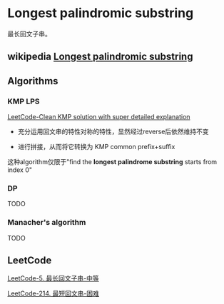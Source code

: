 # Longest palindromic substring

最长回文子串。

## wikipedia [Longest palindromic substring](https://en.wikipedia.org/wiki/Longest_palindromic_substring)



## Algorithms

### KMP LPS

[LeetCode-Clean KMP solution with super detailed explanation](https://leetcode.com/problems/shortest-palindrome/discuss/60113/clean-kmp-solution-with-super-detailed-explanation)  

- 充分运用回文串的特性对称的特性，显然经过reverse后依然维持不变

- 进行拼接，从而将它转换为 KMP common prefix+suffix

这种algorithm仅限于"find the **longest palindrome substring** starts from index 0"



### DP

TODO

### Manacher's algorithm

TODO

## LeetCode

[LeetCode-5. 最长回文子串-中等](https://leetcode.cn/problems/longest-palindromic-substring/) 

[LeetCode-214. 最短回文串-困难](https://leetcode.cn/problems/shortest-palindrome/) 

